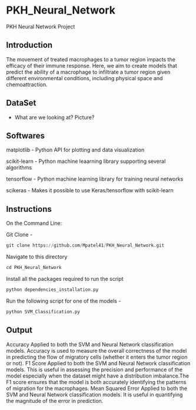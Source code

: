 # PKH_Neural_Network
PKH Neural Network Project 

## Introduction 

The movement of treated macrophages to a tumor region impacts the efficacy of their immune response. Here, we aim to create models that predict the ability of a macrophage to infiltrate a tumor region given different environmental conditions, including physical space and chemoattraction.

## DataSet 

- What are we looking at? Picture? 


## Softwares
matplotlib - Python API for plotting and data visualization

scikit-learn - Python machine leaarning library supporting several algorithms

tensorflow - Python machine learning library for training neural networks

scikeras - Makes it possible to use Keras/tensorflow with scikit-learn


## Instructions

On the Command Line: 

Git Clone - 

```python
git clone https://github.com/Mpatel41/PKH_Neural_Network.git
```

Navigate to this directory 

```python 
cd PKH_Neural_Network
```
Install all the packages required to run the script 

```python
python dependencies_installation.py
```

Run the following script for one of the models - 

```python
python SVM_Classification.py
```

## Output 

Accuracy
Applied to both the SVM and Neural Network classification models. Accuracy is used to measure the overall correctness of the model in predicting the flow of migratory cells (whether it enters the tumor region or not).
F1 Score
Applied to both the SVM and Neural Network classification models. This is useful in assessing the precision and performance of the model especially when the dataset might have a distribution imbalance.The F1 score ensures that the model is both accurately identifying the patterns of migration for the macrophages.
Mean Squared Error
Applied to both the SVM and Neural Network classification models. It is useful in quantifying the magnitude of the error in prediction.

